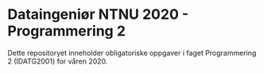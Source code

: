 # Dataingeniør NTNU 2020 - Programmering 2
Dette repositoryet inneholder obligatoriske oppgaver i faget Programmering 2 (IDATG2001) for våren 2020. 
